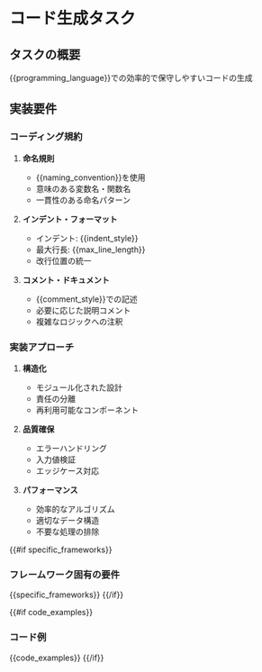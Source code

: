 # コード生成タスク

## タスクの概要

{{programming_language}}での効率的で保守しやすいコードの生成

## 実装要件

### コーディング規約

1. **命名規則**
   - {{naming_convention}}を使用
   - 意味のある変数名・関数名
   - 一貫性のある命名パターン

2. **インデント・フォーマット**
   - インデント: {{indent_style}}
   - 最大行長: {{max_line_length}}
   - 改行位置の統一

3. **コメント・ドキュメント**
   - {{comment_style}}での記述
   - 必要に応じた説明コメント
   - 複雑なロジックへの注釈

### 実装アプローチ

1. **構造化**
   - モジュール化された設計
   - 責任の分離
   - 再利用可能なコンポーネント

2. **品質確保**
   - エラーハンドリング
   - 入力値検証
   - エッジケース対応

3. **パフォーマンス**
   - 効率的なアルゴリズム
   - 適切なデータ構造
   - 不要な処理の排除

{{#if specific_frameworks}}
### フレームワーク固有の要件

{{specific_frameworks}}
{{/if}}

{{#if code_examples}}
### コード例

{{code_examples}}
{{/if}}